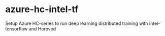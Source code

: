# azure-hc-intel-tf
Setup Azure HC-series to run deep learning distributed training with  intel-tensorflow and Horovod
